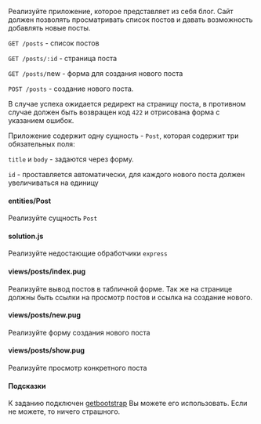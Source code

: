 Реализуйте приложение, которое представляет из себя блог.
Сайт должен позволять просматривать список постов и давать возможность добавлять новые посты.

`GET /posts` - список постов

`GET /posts/:id` - страница поста

`GET /posts/`new - форма для создания нового поста

`POST /posts` - создание нового поста.

В случае успеха ожидается редирект на страницу поста, в противном случае должен быть возвращен код `422` и отрисована форма с указанием ошибок.

Приложение содержит одну сущность - `Post`, которая содержит три обязательных поля:

`title` и `body` - задаются через форму.

`id` - проставляется автоматически, для каждого нового поста должен увеличиваться на единицу

#### entities/Post
Реализуйте сущность `Post`

#### solution.js
Реализуйте недостающие обработчики `express`

#### views/posts/index.pug
Реализуйте вывод постов в табличной форме. Так же на странице должны быть ссылки на просмотр постов и ссылка на создание нового.

#### views/posts/new.pug
Реализуйте форму создания нового поста

#### views/posts/show.pug
Реализуйте просмотр конкретного поста

#### Подсказки
К заданию подключен [getbootstrap](http://getbootstrap.com/) Вы можете его использовать. Если не можете, то ничего страшного.
